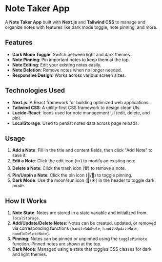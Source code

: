 # Note Taker App

A **Note Taker App** built with **Next.js** and **Tailwind CSS** to manage and organize notes with features like dark mode toggle, note pinning, and more.

## Features

- **Dark Mode Toggle**: Switch between light and dark themes.
- **Note Pinning**: Pin important notes to keep them at the top.
- **Note Editing**: Edit your existing notes easily.
- **Note Deletion**: Remove notes when no longer needed.
- **Responsive Design**: Works across various screen sizes.

## Technologies Used

- **Next.js**: A React framework for building optimized web applications.
- **Tailwind CSS**: A utility-first CSS framework to design clean UIs.
- **Lucide-React**: Icons used for note management UI (edit, delete, and pin).
- **LocalStorage**: Used to persist notes data across page reloads.

## Usage

1. **Add a Note**: Fill in the title and content fields, then click "Add Note" to save it.
2. **Edit a Note**: Click the edit icon (✏️) to modify an existing note.
3. **Delete a Note**: Click the trash icon (🗑️) to remove a note.
4. **Pin/Unpin a Note**: Click the pin icon (📍/📌) to toggle pinning.
5. **Dark Mode**: Use the moon/sun icon (🌙/☀️) in the header to toggle dark mode.


## How It Works

1. **Note State**: Notes are stored in a state variable and initialized from `localStorage`.
2. **Add/Update/Delete Notes**: Notes can be created, updated, or removed via corresponding functions (`handleAddNote`, `handleUpdateNote`, `handleDeleteNote`).
3. **Pinning**: Notes can be pinned or unpinned using the `togglePinNote` function. Pinned notes are shown at the top.
4. **Dark Mode**: Managed using a state that toggles CSS classes for dark and light themes.


